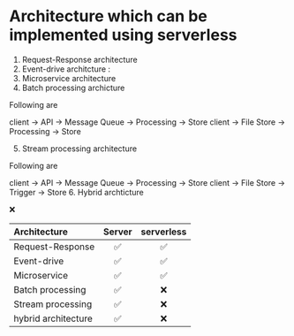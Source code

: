 # Architecture which can be implemented using serverless

1. Request-Response architecture
2. Event-drive architcture :
3. Microservice architecture
4. Batch processing archicture

Following are

client -> API -> Message Queue -> Processing -> Store
client -> File Store -> Processing -> Store

5. Stream processing architecture

Following are

client -> API -> Message Queue -> Processing -> Store
client -> File Store -> Trigger -> Store 6. Hybrid archticture

❌

| Architecture        | Server | serverless |
| :------------------ | :----: | :--------: |
| Request-Response    |   ✅   |     ✅     |
| Event-drive         |   ✅   |     ✅     |
| Microservice        |   ✅   |     ✅     |
| Batch processing    |   ✅   |     ❌     |
| Stream processing   |   ✅   |     ❌     |
| hybrid architecture |   ✅   |     ❌     |
